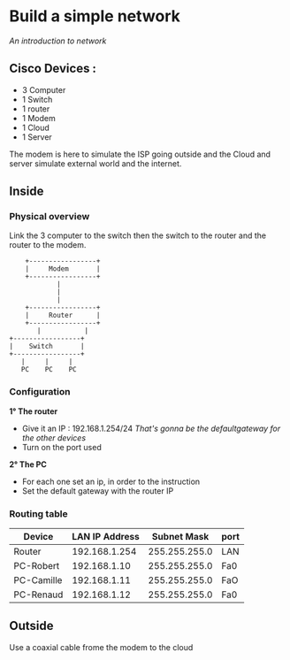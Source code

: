 # Build a simple network

_An introduction to network_

## Cisco Devices :
- 3 Computer
- 1 Switch
- 1 router
- 1 Modem
- 1 Cloud
- 1 Server

The modem is here to simulate the ISP going outside and the Cloud and server simulate external world and the internet.

## Inside
### Physical overview
Link the 3 computer to the switch then the switch to the router and the router to the modem.

        +-----------------+
        |     Modem       |
        +-----------------+
                |
                |
                |
        +-----------------+
        |     Router      |
        +-----------------+
           |           |
    +-----------------+
    |    Switch       |
    +-----------------+
       |     |     |
       PC    PC    PC
       
### Configuration
**1° The router**
- Give it an IP : 192.168.1.254/24 _That's gonna be the defaultgateway for the other devices_
- Turn on the port used

**2° The PC**
- For each one set an ip, in order to the instruction
- Set the default gateway with the router IP

### Routing table

| Device            | LAN IP Address   | Subnet Mask       | port |
|-------------------|------------------|-------------------|------|
| Router            | 192.168.1.254    | 255.255.255.0     | LAN  |
| PC-Robert         | 192.168.1.10     | 255.255.255.0     | Fa0  |
| PC-Camille        | 192.168.1.11     | 255.255.255.0     | FaO  |
| PC-Renaud         | 192.168.1.12     | 255.255.255.0     | Fa0  |

## Outside
Use a coaxial cable frome the modem to the cloud






